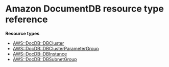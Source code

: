 # Amazon DocumentDB resource type reference<a name="AWS_DocDB"></a>

**Resource types**

- [AWS::DocDB::DBCluster](aws-resource-docdb-dbcluster.md)
- [AWS::DocDB::DBClusterParameterGroup](aws-resource-docdb-dbclusterparametergroup.md)
- [AWS::DocDB::DBInstance](aws-resource-docdb-dbinstance.md)
- [AWS::DocDB::DBSubnetGroup](aws-resource-docdb-dbsubnetgroup.md)
